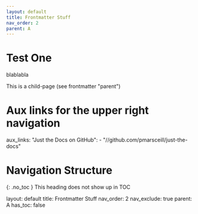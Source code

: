 ```yaml
---
layout: default
title: Frontmatter Stuff
nav_order: 2
parent: A
---
```


# Test One
blablabla

This is a child-page (see frontmatter "parent")

# Aux links for the upper right navigation
aux_links:
  "Just the Docs on GitHub":
    - "//github.com/pmarsceill/just-the-docs"


# Navigation Structure
{: .no_toc }
This heading does not show up in TOC



layout: default
title: Frontmatter Stuff
nav_order: 2
nav_exclude: true
parent: A
has_toc: false
